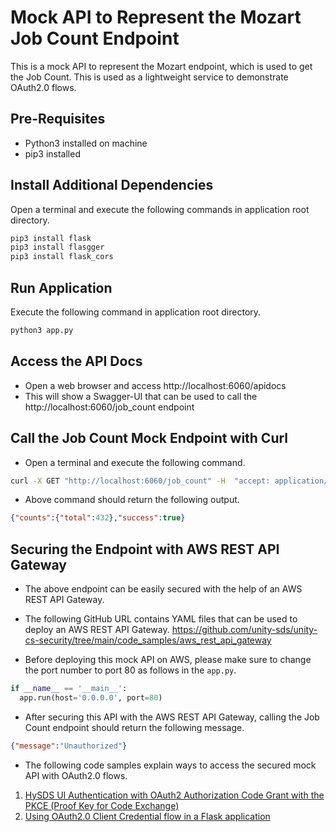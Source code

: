 # Mock API to Represent the Mozart Job Count Endpoint

This is a mock API to represent the Mozart endpoint, which is used to get the Job Count. This is used as a lightweight service
to demonstrate OAuth2.0 flows.

## Pre-Requisites

- Python3 installed on machine
- pip3 installed

## Install Additional Dependencies

Open a terminal and execute the following commands in application root directory.

```bash
pip3 install flask
pip3 install flasgger
pip3 install flask_cors 
```

## Run Application

Execute the following command in application root directory.

```bash
python3 app.py
```

## Access the API Docs

* Open a web browser and access http://localhost:6060/apidocs 
* This will show a Swagger-UI that can be used to call the http://localhost:6060/job_count endpoint

## Call the Job Count Mock Endpoint with Curl

* Open a terminal and execute the following command.
```bash
curl -X GET "http://localhost:6060/job_count" -H  "accept: application/json"
```
* Above command should return the following output.
```json
{"counts":{"total":432},"success":true}
```

## Securing the Endpoint with AWS REST API Gateway

* The above endpoint can be easily secured with the help of an AWS REST API Gateway.

* The following GitHub URL contains YAML files that can be used to deploy an AWS REST API Gateway.
https://github.com/unity-sds/unity-cs-security/tree/main/code_samples/aws_rest_api_gateway 

* Before deploying this mock API on AWS, please make sure to change the port number to port 80 as follows in the `app.py`.
```python
if __name__ == '__main__':
  app.run(host='0.0.0.0', port=80)
```

* After securing this API with the AWS REST API Gateway, calling the Job Count endpoint should return the following message.
```json
{"message":"Unauthorized"}
```

* The following code samples explain ways to access the secured mock API with OAuth2.0 flows.
1. [HySDS UI Authentication with OAuth2 Authorization Code Grant with the PKCE (Proof Key for Code Exchange)](https://github.com/unity-sds/unity-cs-security/tree/main/code_samples/hysds_ui_with_auth)
2. [Using OAuth2.0 Client Credential flow in a Flask application](https://github.com/unity-sds/unity-cs-security/tree/main/code_samples/hysds_mozart_mock_consumer)
